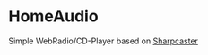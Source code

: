 # HomeAudio
Simple WebRadio/CD-Player based on [Sharpcaster](https://www.nuget.org/packages/Sharpcaster/)
